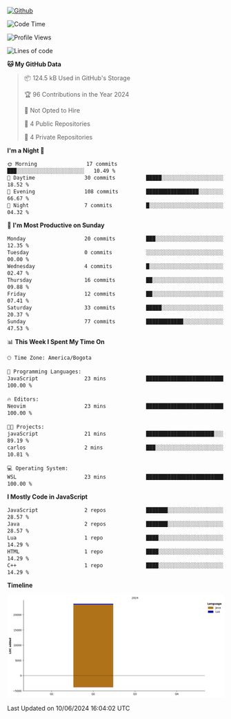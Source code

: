 <!---- 👋 Hi, I’m @AppBlitz
- 👀 I’m interested in ...
- 🌱 I’m currently learning ...
- 💞️ I’m looking to collaborate on ...
- 📫 How to reach me ...
- 😄 Pronouns: ...
- ⚡ Fun fact: ...
---->
 [![Github](https://img.shields.io/badge/-Github-000?style=flat&logo=Github&logoColor=white)](https://github.com/AppBlitz)
<!---
AppBlitz/AppBlitz is a ✨ special ✨ repository because its `README.md` (this file) appears on your GitHub profile.
You can click the Preview link to take a look at your changes.
--->
<!--![C++](https://img.shields.io/badge/c++-%2300599C.svg?style=for-the-badge&logo=c%2B%2B&logoColor=white)
![TypeScript](https://img.shields.io/badge/typescript-%23007ACC.svg?style=for-the-badge&logo=typescript&logoColor=white)
![Lua](https://img.shields.io/badge/lua-%232C2D72.svg?style=for-the-badge&logo=lua&logoColor=white)--->


<!--START_SECTION:waka-->
![Code Time](http://img.shields.io/badge/Code%20Time-27%20mins-blue)

![Profile Views](http://img.shields.io/badge/Profile%20Views-865-blue)

![Lines of code](https://img.shields.io/badge/From%20Hello%20World%20I%27ve%20Written-23.6%20thousand%20lines%20of%20code-blue)

**🐱 My GitHub Data** 

> 📦 124.5 kB Used in GitHub's Storage 
 > 
> 🏆 96 Contributions in the Year 2024
 > 
> 🚫 Not Opted to Hire
 > 
> 📜 4 Public Repositories 
 > 
> 🔑 4 Private Repositories 
 > 
**I'm a Night 🦉** 

```text
🌞 Morning                17 commits          ███░░░░░░░░░░░░░░░░░░░░░░   10.49 % 
🌆 Daytime                30 commits          █████░░░░░░░░░░░░░░░░░░░░   18.52 % 
🌃 Evening                108 commits         █████████████████░░░░░░░░   66.67 % 
🌙 Night                  7 commits           █░░░░░░░░░░░░░░░░░░░░░░░░   04.32 % 
```
📅 **I'm Most Productive on Sunday** 

```text
Monday                   20 commits          ███░░░░░░░░░░░░░░░░░░░░░░   12.35 % 
Tuesday                  0 commits           ░░░░░░░░░░░░░░░░░░░░░░░░░   00.00 % 
Wednesday                4 commits           █░░░░░░░░░░░░░░░░░░░░░░░░   02.47 % 
Thursday                 16 commits          ██░░░░░░░░░░░░░░░░░░░░░░░   09.88 % 
Friday                   12 commits          ██░░░░░░░░░░░░░░░░░░░░░░░   07.41 % 
Saturday                 33 commits          █████░░░░░░░░░░░░░░░░░░░░   20.37 % 
Sunday                   77 commits          ████████████░░░░░░░░░░░░░   47.53 % 
```


📊 **This Week I Spent My Time On** 

```text
🕑︎ Time Zone: America/Bogota

💬 Programming Languages: 
JavaScript               23 mins             █████████████████████████   100.00 % 

🔥 Editors: 
Neovim                   23 mins             █████████████████████████   100.00 % 

🐱‍💻 Projects: 
javaScript               21 mins             ██████████████████████░░░   89.19 % 
carlos                   2 mins              ███░░░░░░░░░░░░░░░░░░░░░░   10.81 % 

💻 Operating System: 
WSL                      23 mins             █████████████████████████   100.00 % 
```

**I Mostly Code in JavaScript** 

```text
JavaScript               2 repos             ███████░░░░░░░░░░░░░░░░░░   28.57 % 
Java                     2 repos             ███████░░░░░░░░░░░░░░░░░░   28.57 % 
Lua                      1 repo              ████░░░░░░░░░░░░░░░░░░░░░   14.29 % 
HTML                     1 repo              ████░░░░░░░░░░░░░░░░░░░░░   14.29 % 
C++                      1 repo              ████░░░░░░░░░░░░░░░░░░░░░   14.29 % 
```



**Timeline**

![Lines of Code chart](https://raw.githubusercontent.com/AppBlitz/AppBlitz/main/assets/bar_graph.png)


 Last Updated on 10/06/2024 16:04:02 UTC
<!--END_SECTION:waka-->
